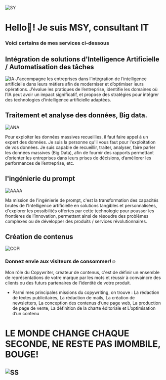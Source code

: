 ![SY](https://github.com/user-attachments/assets/af1ee6ad-9832-41f2-ac1b-efcad3272852)


 # Hello👋! Je suis MSY, consultant IT
 ### Voici certains de mes services ci-dessous

 ## Intégration de solutions d'Intelligence Artificielle /  Automatisation des tâches
![IA](https://github.com/user-attachments/assets/25ea37e7-a1c8-48f4-8ae4-202b9e6d548a)
J'accompagne les entreprises dans l’intégration de l’intelligence artificielle dans leurs métiers afin de moderniser et d’optimiser leurs opérations. J'évalue les pratiques de l’entreprise, identifie les domaines où l’IA peut avoir un impact significatif, et propose des stratégies pour intégrer des technologies d'intelligence artificielle adaptées.

  ## Traitement et analyse des données, Big data.
![ANA](https://github.com/user-attachments/assets/6dcd047a-2c28-4f24-b665-cd731127aeec)

Pour exploiter les données massives recueillies, il faut faire appel à un expert des données. Je suis la personne qu'il vous faut pour l'exploitation de vos données. Je suis capable de recueillir, traiter, analyser, faire parler les données massives (Big Data), afin de fournir des rapports permettant d’orienter les entreprises dans leurs prises de décisions, d’améliorer les performances de l’entreprise, etc.

## l'ingénierie du prompt
![AAAA](https://github.com/user-attachments/assets/276e4d85-2bb1-4443-bcd0-4401e4fef655)

Ma mission de l'ingénierie de prompt, c'est la transformation des capacités brutes de l'Intelligence artificielle  en solutions tangibles et personnalisées, d'explorer les possibilités offertes par cette technologie pour pousser les frontières de l’innovation, permettant ainsi de résoudre des problèmes complexes ou de développer des produits / services révolutionnaires.

## Création de contenus
![COPI](https://github.com/user-attachments/assets/a6a3259e-79fd-43c8-ae17-b2c50ff40f8f)

### Donnez envie aux visiteurs de consommer!☺️
Mon rôle du Copywriter, créateur de contenus, c'est de définir un ensemble de représentations de votre marque par les mots et réussir à convaincre des clients ou des futurs partenaires de l’identité de votre produit.

- Parmi mes principales missions du copywriting, on trouve : La rédaction de textes publicitaires, La rédaction de mails, La création de newsletters, La conception des contenus d’une page web, La production de page de vente, La définition de la charte éditoriale et L’optimisation d’un contenu


# LE MONDE CHANGE CHAQUE SECONDE, NE RESTE PAS IMOMBILE, BOUGE!
## ![SS](https://github.com/user-attachments/assets/6c544225-d021-4929-8660-149bc70b907e)




